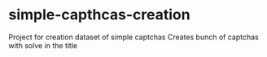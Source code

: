 # simple-capthcas-creation
Project for creation dataset of simple captchas
Creates bunch of captchas with solve in the title

